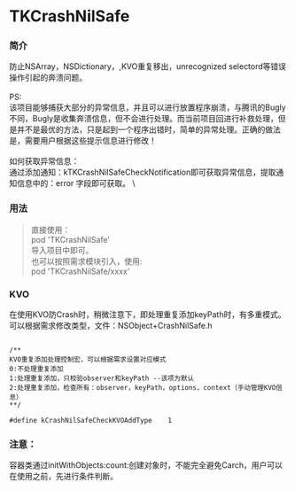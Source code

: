# TKCrashNilSafe
### 简介
防止NSArray，NSDictionary，,KVO重复移出，unrecognized selectord等错误操作引起的奔溃问题。
\
\
PS:
\
   该项目能够捕获大部分的异常信息，并且可以进行放置程序崩溃，与腾讯的Bugly不同，Bugly是收集奔溃信息，但不会进行处理。而当前项目回进行补救处理，但是并不是最优的方法，只是起到一个程序出错时，简单的异常处理。正确的做法是，需要用户根据这些提示信息进行修改！
\
\
如何获取异常信息：
\
            通过添加通知：kTKCrashNilSafeCheckNotification即可获取异常信息，提取通知信息中的：error 字段即可获取。
            \
            

### 用法
>直接使用：
\
> pod 'TKCrashNilSafe'
\
导入项目中即可。
\
也可以按照需求模块引入，使用:
\
> pod 'TKCrashNilSafe/xxxx'
>
>

### KVO
在使用KVO防Crash时，稍微注意下，即处理重复添加keyPath时，有多重模式。
\
可以根据需求修改类型，文件：NSObject+CrashNilSafe.h
```

/**
KVO重复添加处理控制宏，可以根据需求设置对应模式
0:不处理重复添加
1:处理重复添加，只校验observer和keyPath --该项为默认
2:处理重复添加，检查所有：observer，keyPath，options，context（手动管理KVO信息）
**/

#define kCrashNilSafeCheckKVOAddType    1

```

### 注意：
容器类通过initWithObjects:count:创建对象时，不能完全避免Carch，用户可以在使用之前，先进行条件判断。



